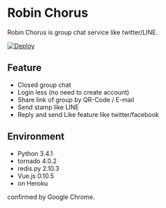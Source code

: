 Robin Chorus
===========

Robin Chorus is group chat service like twitter/LINE.

[![Deploy](https://www.herokucdn.com/deploy/button.svg)](https://heroku.com/deploy)

## Feature

* Closed group chat
* Login less (no need to create account)
* Share link of group by QR-Code / E-mail
* Send stamp like LINE
* Reply and send Like feature like twitter/facebook


## Environment

* Python 3.4.1
* tornado 4.0.2
* redis.py 2.10.3
* Vue.js 0.10.5
* on Heroku

confirmed by Google Chrome.

